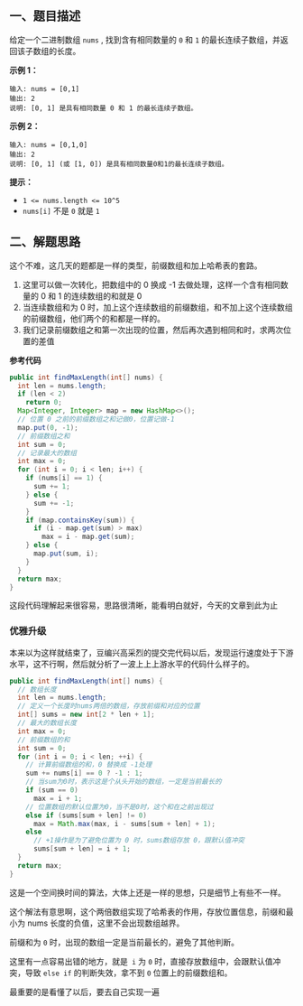 ## 一、题目描述

给定一个二进制数组 `nums` , 找到含有相同数量的 `0` 和 `1` 的最长连续子数组，并返回该子数组的长度。

**示例 1：**

```
输入: nums = [0,1]
输出: 2
说明: [0, 1] 是具有相同数量 0 和 1 的最长连续子数组。
```

**示例 2：**

```
输入: nums = [0,1,0]
输出: 2
说明: [0, 1] (或 [1, 0]) 是具有相同数量0和1的最长连续子数组。
```

**提示：**

-   `1 <= nums.length <= 10^5`
-   `nums[i]` 不是 `0` 就是 `1`

## 二、解题思路

这个不难，这几天的题都是一样的类型，前缀数组和加上哈希表的套路。

1. 这里可以做一次转化，把数组中的 0 换成 -1 去做处理，这样一个含有相同数量的 0 和 1 的连续数组的和就是 0 
2. 当连续数组和为 0 时，加上这个连续数组的前缀数组，和不加上这个连续数组的前缀数组，他们两个的和都是一样的。
3. 我们记录前缀数组之和第一次出现的位置，然后再次遇到相同和时，求两次位置的差值

**参考代码**

```java
public int findMaxLength(int[] nums) {
  int len = nums.length;
  if (len < 2)
    return 0;
  Map<Integer, Integer> map = new HashMap<>();
  // 位置 0 之前的前缀数组之和记做0，位置记做-1
  map.put(0, -1);
  // 前缀数组之和
  int sum = 0;
  // 记录最大的数组
  int max = 0;
  for (int i = 0; i < len; i++) {
    if (nums[i] == 1) {
      sum += 1;
    } else {
      sum += -1;
    }
    if (map.containsKey(sum)) {
      if (i - map.get(sum) > max)
        max = i - map.get(sum);
    } else {
      map.put(sum, i);
    }
  }
  return max;
}
```

这段代码理解起来很容易，思路很清晰，能看明白就好，今天的文章到此为止

### 优雅升级

本来以为这样就结束了，豆编兴高采烈的提交完代码以后，发现运行速度处于下游水平，这不行啊，然后就分析了一波上上上游水平的代码什么样子的。

```java
public int findMaxLength(int[] nums) {
  // 数组长度
  int len = nums.length;
  // 定义一个长度时nums两倍的数组，存放前缀和对应的位置
  int[] sums = new int[2 * len + 1];
  // 最大的数组长度
  int max = 0;
  // 前缀数组的和
  int sum = 0;
  for (int i = 0; i < len; ++i) {
    // 计算前缀数组的和，0 替换成 -1处理
    sum += nums[i] == 0 ? -1 : 1;
    // 当sum为0时，表示这是个从头开始的数组，一定是当前最长的
    if (sum == 0)
      max = i + 1;
    // 位置数组的默认位置为0，当不是0时，这个和在之前出现过
    else if (sums[sum + len] != 0)
      max = Math.max(max, i - sums[sum + len] + 1);
    else
      // +1操作是为了避免位置为 0 时，sums数组存放 0，跟默认值冲突
      sums[sum + len] = i + 1;
  }
  return max;
}
```

这是一个空间换时间的算法，大体上还是一样的思想，只是细节上有些不一样。

这个解法有意思啊，这个两倍数组实现了哈希表的作用，存放位置信息，前缀和最小为 nums 长度的负值，这里不会出现数组越界。

前缀和为 `0` 时，出现的数组一定是当前最长的，避免了其他判断。

这里有一点容易出错的地方，就是` i` 为 `0` 时，直接存放数组中，会跟默认值冲突，导致 `else if` 的判断失效，拿不到 `0` 位置上的前缀数组和。

最重要的是看懂了以后，要去自己实现一遍